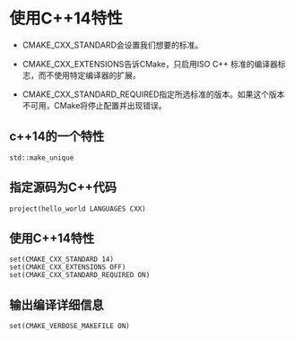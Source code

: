 # 使用C++14特性


* CMAKE_CXX_STANDARD会设置我们想要的标准。

* CMAKE_CXX_EXTENSIONS告诉CMake，只启用ISO C++ 标准的编译器标志，而不使用特定编译器的扩展。
 

* CMAKE_CXX_STANDARD_REQUIRED指定所选标准的版本。如果这个版本不可用，CMake将停止配置并出现错误。

## c++14的一个特性
`std::make_unique`

## 指定源码为C++代码
`project(hello_world LANGUAGES CXX)`

## 使用C++14特性
```
set(CMAKE_CXX_STANDARD 14)
set(CMAKE_CXX_EXTENSIONS OFF)
set(CMAKE_CXX_STANDARD_REQUIRED ON)
```


## 输出编译详细信息
`set(CMAKE_VERBOSE_MAKEFILE ON)`


